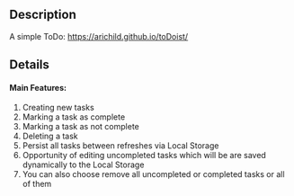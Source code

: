 ## Description
A simple ToDo: https://arichild.github.io/toDoist/
## Details
#### Main Features:
1. Creating new tasks
2. Marking a task as complete
3. Marking a task as not complete
4. Deleting a task
5. Persist all tasks between refreshes via Local Storage
6. Opportunity of editing uncompleted tasks which will be are saved dynamically to the Local Storage
7. You can also choose remove all uncompleted or completed tasks or all of them
